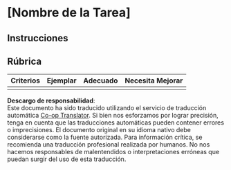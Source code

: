 <!--
CO_OP_TRANSLATOR_METADATA:
{
  "original_hash": "b5f62ec256c7e43e771f0d3b4e1a9130",
  "translation_date": "2025-08-24T13:49:02+00:00",
  "source_file": "lesson-template/assignment.md",
  "language_code": "es"
}
-->
# [Nombre de la Tarea]

## Instrucciones

## Rúbrica

| Criterios | Ejemplar | Adecuado | Necesita Mejorar |
| --------- | -------- | -------- | ---------------- |
|           |          |          |                  |

**Descargo de responsabilidad**:  
Este documento ha sido traducido utilizando el servicio de traducción automática [Co-op Translator](https://github.com/Azure/co-op-translator). Si bien nos esforzamos por lograr precisión, tenga en cuenta que las traducciones automáticas pueden contener errores o imprecisiones. El documento original en su idioma nativo debe considerarse como la fuente autorizada. Para información crítica, se recomienda una traducción profesional realizada por humanos. No nos hacemos responsables de malentendidos o interpretaciones erróneas que puedan surgir del uso de esta traducción.
